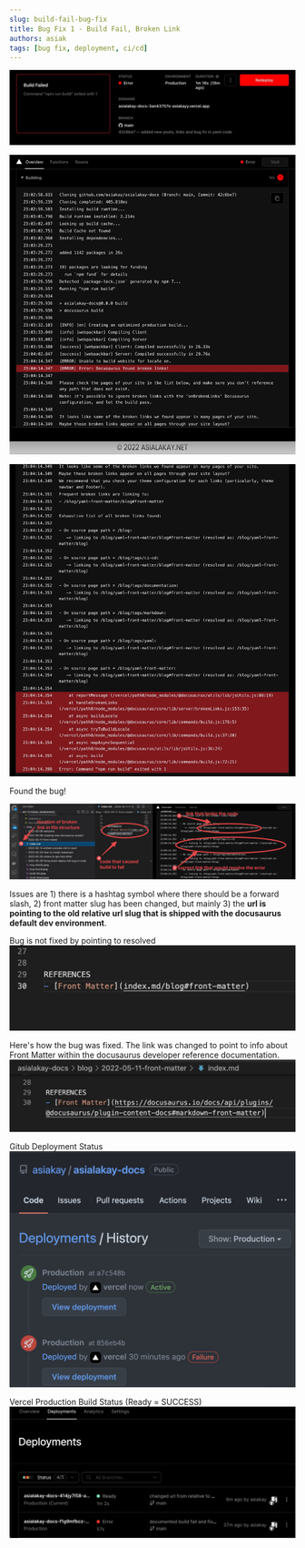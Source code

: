 ```yaml
---
slug: build-fail-bug-fix
title: Bug Fix 1 - Build Fail, Broken Link
authors: asiak
tags: [bug fix, deployment, ci/cd]
---
```



![Build Failed Status](./build-failed.jpeg)

![Build Fail](./build-fail.jpeg)

![Bug Details](./bug-details.jpeg)

Found the bug!

![Bug Found](./bug-found.jpeg)

Issues are 1) there is a hashtag symbol where there should be a forward slash, 2) front matter slug has been changed, but mainly 3) the **url is pointing to the old relative url slug that is shipped with the docusaurus default dev environment**.

Bug is not fixed by pointing to resolved 
![Incorrect Link Address](./incorrect-link-address.jpeg)

Here's how the bug was fixed. The link was changed to point to info about Front Matter within the docusaurus developer reference documentation.
![Correct Link Address](./correct-link-address.jpg)

Gitub Deployment Status
![Github Deployment Status](./github-active.jpg)

Vercel Production Build Status (Ready = SUCCESS)
![Vercel Production Status](./vercel-build.jpg)



